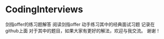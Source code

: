# CodingInterviews
剑指offer的练习题解答
阅读剑指offer 动手练习其中的经典面试习题 记录在github上面
对于其中的题目，如果大家有更好的解法，欢迎与我交流。
谢谢！
